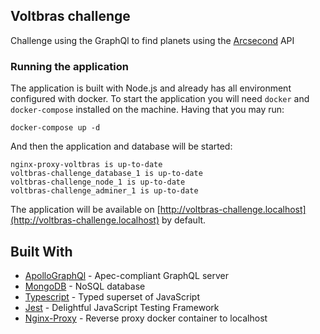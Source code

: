 ## Voltbras challenge
Challenge using the GraphQl to find planets using the [Arcsecond] API

### Running the application

The application is built with Node.js and already has all environment configured with docker. To start the application you will need `docker` and `docker-compose` installed on the machine. Having that you may run:

```shell
docker-compose up -d
```

And then the application and database will be started:

```shell
nginx-proxy-voltbras is up-to-date
voltbras-challenge_database_1 is up-to-date
voltbras-challenge_node_1 is up-to-date
voltbras-challenge_adminer_1 is up-to-date
```

The application will be available on [http://voltbras-challenge.localhost](http://voltbras-challenge.localhost) by default.

## Built With

* [ApolloGraphQl](https://www.apollographql.com/docs/apollo-server/) - Apec-compliant GraphQL server
* [MongoDB](https://www.mongodb.com/) - NoSQL database
* [Typescript](https://www.typescriptlang.org/) - Typed superset of JavaScript
* [Jest](https://jestjs.io/) - Delightful JavaScript Testing Framework
* [Nginx-Proxy](https://github.com/nginx-proxy/nginx-proxy) - Reverse proxy docker container to localhost

[Arcsecond]: https://api.arcsecond.io/swagger/
